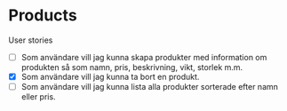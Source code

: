 # Products
User stories

- [ ] Som användare vill jag kunna skapa produkter med information om produkten så som namn, pris, beskrivning, vikt, storlek m.m.
- [x] Som användare vill jag kunna ta bort en produkt.
- [ ] Som användare vill jag kunna lista alla produkter sorterade efter namn eller pris.
